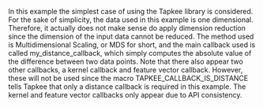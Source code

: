 In this example the simplest case of using the Tapkee library is considered. For
the sake of simplicity, the data used in this example is one dimensional. Therefore,
it actually does not make sense do apply dimension reduction since the dimension
of the input data cannot be reduced. The method used is Multidimensional Scaling,
or MDS for short, and the main callback used is called my_distance_callback, which
simply computes the absolute value of the difference between two data points.
Note that there also appear two other callbacks, a kernel callback and feature
vector callback. However, these will not be used since the macro
TAPKEE_CALLBACK_IS_DISTANCE tells Tapkee that only a distance callback is required
in this example. The kernel and feature vector callbacks only appear due to API
consistency.
